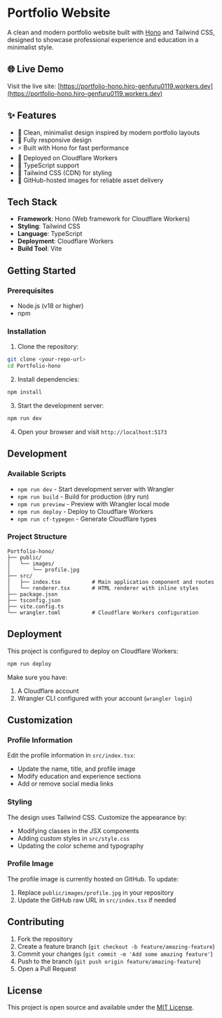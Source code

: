# Portfolio Website

A clean and modern portfolio website built with [Hono](https://hono.dev/) and Tailwind CSS, designed to showcase professional experience and education in a minimalist style.

## 🌐 Live Demo

Visit the live site: [https://portfolio-hono.hiro-genfuru0119.workers.dev](https://portfolio-hono.hiro-genfuru0119.workers.dev)

## ✨ Features

- 🎨 Clean, minimalist design inspired by modern portfolio layouts
- 📱 Fully responsive design
- ⚡ Built with Hono for fast performance
- 🎯 Deployed on Cloudflare Workers
- 🔧 TypeScript support
- 💨 Tailwind CSS (CDN) for styling
- 📸 GitHub-hosted images for reliable asset delivery

## Tech Stack

- **Framework**: Hono (Web framework for Cloudflare Workers)
- **Styling**: Tailwind CSS
- **Language**: TypeScript
- **Deployment**: Cloudflare Workers
- **Build Tool**: Vite

## Getting Started

### Prerequisites

- Node.js (v18 or higher)
- npm

### Installation

1. Clone the repository:
```bash
git clone <your-repo-url>
cd Portfolio-hono
```

2. Install dependencies:
```bash
npm install
```

3. Start the development server:
```bash
npm run dev
```

4. Open your browser and visit `http://localhost:5173`

## Development

### Available Scripts

- `npm run dev` - Start development server with Wrangler
- `npm run build` - Build for production (dry run)
- `npm run preview` - Preview with Wrangler local mode
- `npm run deploy` - Deploy to Cloudflare Workers
- `npm run cf-typegen` - Generate Cloudflare types

### Project Structure

```
Portfolio-hono/
├── public/
│   └── images/
│       └── profile.jpg
├── src/
│   ├── index.tsx          # Main application component and routes
│   └── renderer.tsx       # HTML renderer with inline styles
├── package.json
├── tsconfig.json
├── vite.config.ts
└── wrangler.toml          # Cloudflare Workers configuration
```

## Deployment

This project is configured to deploy on Cloudflare Workers:

```bash
npm run deploy
```

Make sure you have:
1. A Cloudflare account
2. Wrangler CLI configured with your account (`wrangler login`)

## Customization

### Profile Information

Edit the profile information in `src/index.tsx`:
- Update the name, title, and profile image
- Modify education and experience sections
- Add or remove social media links

### Styling

The design uses Tailwind CSS. Customize the appearance by:
- Modifying classes in the JSX components
- Adding custom styles in `src/style.css`
- Updating the color scheme and typography

### Profile Image

The profile image is currently hosted on GitHub. To update:
1. Replace `public/images/profile.jpg` in your repository
2. Update the GitHub raw URL in `src/index.tsx` if needed

## Contributing

1. Fork the repository
2. Create a feature branch (`git checkout -b feature/amazing-feature`)
3. Commit your changes (`git commit -m 'Add some amazing feature'`)
4. Push to the branch (`git push origin feature/amazing-feature`)
5. Open a Pull Request

## License

This project is open source and available under the [MIT License](LICENSE).